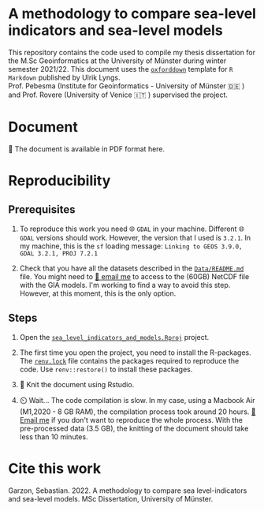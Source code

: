 # A methodology to compare sea-level indicators and sea-level models

This repository contains the code used to compile my thesis dissertation for the M.Sc Geoinformatics at the University of Münster during winter semester 2021/22. This document uses the [`oxforddown`](https://github.com/ulyngs/oxforddown) template for `R Markdown` published by Ulrik Lyngs. \
Prof. Pebesma (Institute for Geoinformatics - University of Münster :de: ) and Prof. Rovere (University of Venice :it: ) supervised the project. 

# Document

:page_facing_up: The document is available in PDF format here. 

# Reproducibility

## Prerequisites

1. To reproduce this work you need :globe_with_meridians: `GDAL` in your machine. Different :globe_with_meridians: `GDAL` versions should work. However, the version that I used is `3.2.1`. 
In my machine, this is the `sf` loading message:
`Linking to GEOS 3.9.0, GDAL 3.2.1, PROJ 7.2.1`

2. Check that you have all the datasets described in the [`Data/README.md`](https://github.com/SbastianGarzon/sea_level_indicators_and_models/blob/master/Data/README.md) file. You might need to [:email: email me](mailto:jgarzon@uni-muenster.de) to access to the (60GB) NetCDF file with the GIA models.
I'm working to find a way to avoid this step. However, at this moment, this is the only option.

## Steps

1. Open the [`sea_level_indicators_and_models.Rproj`](https://github.com/SbastianGarzon/sea_level_indicators_and_models/blob/master/sea_level_indicators_and_models.Rproj) project. 

2. The first time you open the project, you need to install the R-packages. The [`renv.lock`](https://github.com/SbastianGarzon/sea_level_indicators_and_models/blob/master/renv.lock) file contains the packages required to reproduce the code. Use `renv::restore()` to install these packages.

3. :yarn: Knit the document using Rstudio. 

4. :timer_clock: Wait... The code compilation is slow. In my case, using a Macbook Air (M1,2020 - 8 GB RAM), the compilation process took around 20 hours. [:email: Email me](mailto:jgarzon@uni-muenster.de) if you don't want to reproduce the whole process. With the pre-processed data (3.5 GB), the knitting of the document should take less than 10 minutes.

# Cite this work

Garzon, Sebastian. 2022. A methodology to compare sea level-indicators and sea-level models. MSc Dissertation, University of Münster.
